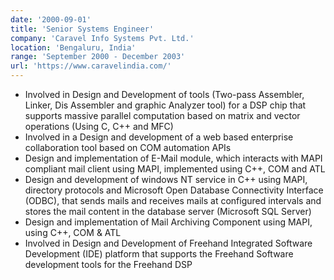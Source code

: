```yaml
---
date: '2000-09-01'
title: 'Senior Systems Engineer'
company: 'Caravel Info Systems Pvt. Ltd.'
location: 'Bengaluru, India'
range: 'September 2000 - December 2003'
url: 'https://www.caravelindia.com/'
---
```


- Involved in Design and Development of tools (Two-pass Assembler, Linker, Dis Assembler and graphic Analyzer tool) for a DSP chip that supports massive parallel computation based on matrix and vector operations (Using C, C++ and MFC)
- Involved in a Design and development of a web based enterprise collaboration tool based on COM automation APIs
- Design and implementation of E-Mail module, which interacts with MAPI compliant mail client using MAPI, implemented using C++, COM and ATL
- Design and development of windows NT service in C++ using MAPI, directory protocols and Microsoft Open Database Connectivity Interface (ODBC), that sends mails and receives mails at configured intervals and stores the mail content in the database server (Microsoft SQL Server)
- Design and implementation of Mail Archiving Component using MAPI, using C++, COM & ATL
- Involved in Design and Development of Freehand Integrated Software Development (IDE) platform that supports the Freehand Software development tools for the Freehand DSP
